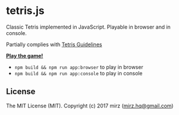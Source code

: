 # tetris.js

Classic Tetris implemented in JavaScript.
Playable in browser and in console.

Partially complies with [Tetris Guidelines](http://tetris.wikia.com/wiki/Tetris_Guideline)

[**Play the game!**](https://cdn.rawgit.com/mir3z/tetris.js/master/app/browser/index.html)

* `npm build && npm run app:browser` to play in browser
* `npm build && npm run app:console` to play in console

## License
The MIT License (MIT). Copyright (c) 2017 mirz (mirz.hq@gmail.com)